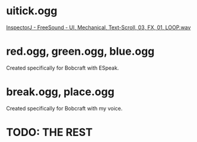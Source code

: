 # uitick.ogg
[InspectorJ - FreeSound - UI, Mechanical, Text-Scroll, 03, FX, 01, LOOP.wav](https://freesound.org/people/InspectorJ/sounds/458587/)

# red.ogg, green.ogg, blue.ogg
Created specifically for Bobcraft with ESpeak.

# break.ogg, place.ogg
Created specifically for Bobcraft with my voice.

# TODO: THE REST